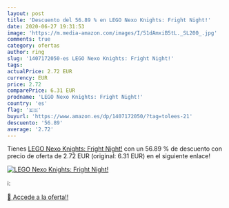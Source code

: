 ```yaml
---
layout: post
title: 'Descuento del 56.89 % en LEGO Nexo Knights: Fright Night!'
date: 2020-06-27 19:31:53
image: 'https://m.media-amazon.com/images/I/51dAmxiB5tL._SL200_.jpg'
comments: true
category: ofertas
author: ring
slug: '1407172050-es LEGO Nexo Knights: Fright Night!'
tags: 
actualPrice: 2.72 EUR
currency: EUR
price: 2.72
comparePrice: 6.31 EUR
prodname: 'LEGO Nexo Knights: Fright Night!'
country: 'es'
flag: '🇪🇸'
buyurl: 'https://www.amazon.es/dp/1407172050/?tag=tolees-21'
descuento: '56.89'
average: '2.72'
---
```


Tienes [LEGO Nexo Knights: Fright Night!](https://www.amazon.es/dp/1407172050/?tag=tolees-21) con un 56.89 % de descuento con precio de oferta de 2.72 EUR (original: 6.31 EUR) en el siguiente enlace!

[![LEGO Nexo Knights: Fright Night!](https://m.media-amazon.com/images/I/51dAmxiB5tL._SL200_.jpg)](https://www.amazon.es/dp/1407172050/?tag=tolees-21)

ℹ️:


[🛒 Accede a la oferta!!](https://www.amazon.es/dp/1407172050/?tag=tolees-21)
